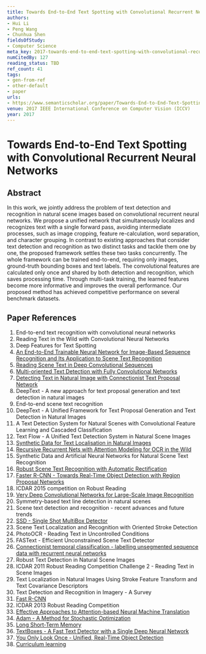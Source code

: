 ```yaml
---
title: Towards End-to-End Text Spotting with Convolutional Recurrent Neural Networks
authors:
- Hui Li
- Peng Wang
- Chunhua Shen
fieldsOfStudy:
- Computer Science
meta_key: 2017-towards-end-to-end-text-spotting-with-convolutional-recurrent-neural-networks
numCitedBy: 127
reading_status: TBD
ref_count: 41
tags:
- gen-from-ref
- other-default
- paper
urls:
- https://www.semanticscholar.org/paper/Towards-End-to-End-Text-Spotting-with-Convolutional-Li-Wang/3470684522ba013135a61fd6644a102e2f14cc7c?sort=total-citations
venue: 2017 IEEE International Conference on Computer Vision (ICCV)
year: 2017
---
```


# Towards End-to-End Text Spotting with Convolutional Recurrent Neural Networks

## Abstract

In this work, we jointly address the problem of text detection and recognition in natural scene images based on convolutional recurrent neural networks. We propose a unified network that simultaneously localizes and recognizes text with a single forward pass, avoiding intermediate processes, such as image cropping, feature re-calculation, word separation, and character grouping. In contrast to existing approaches that consider text detection and recognition as two distinct tasks and tackle them one by one, the proposed framework settles these two tasks concurrently. The whole framework can be trained end-to-end, requiring only images, ground-truth bounding boxes and text labels. The convolutional features are calculated only once and shared by both detection and recognition, which saves processing time. Through multi-task training, the learned features become more informative and improves the overall performance. Our proposed method has achieved competitive performance on several benchmark datasets.

## Paper References

1. End-to-end text recognition with convolutional neural networks
2. Reading Text in the Wild with Convolutional Neural Networks
3. Deep Features for Text Spotting
4. [An End-to-End Trainable Neural Network for Image-Based Sequence Recognition and Its Application to Scene Text Recognition](2017-an-end-to-end-trainable-neural-network-for-image-based-sequence-recognition-and-its-application-to-scene-text-recognition)
5. [Reading Scene Text in Deep Convolutional Sequences](2016-reading-scene-text-in-deep-convolutional-sequences)
6. [Multi-oriented Text Detection with Fully Convolutional Networks](2016-multi-oriented-text-detection-with-fully-convolutional-networks)
7. [Detecting Text in Natural Image with Connectionist Text Proposal Network](2016-detecting-text-in-natural-image-with-connectionist-text-proposal-network)
8. DeepText - A new approach for text proposal generation and text detection in natural images
9. End-to-end scene text recognition
10. DeepText - A Unified Framework for Text Proposal Generation and Text Detection in Natural Images
11. A Text Detection System for Natural Scenes with Convolutional Feature Learning and Cascaded Classification
12. Text Flow - A Unified Text Detection System in Natural Scene Images
13. [Synthetic Data for Text Localisation in Natural Images](2016-synthetic-data-for-text-localisation-in-natural-images)
14. [Recursive Recurrent Nets with Attention Modeling for OCR in the Wild](2016-recursive-recurrent-nets-with-attention-modeling-for-ocr-in-the-wild)
15. Synthetic Data and Artificial Neural Networks for Natural Scene Text Recognition
16. [Robust Scene Text Recognition with Automatic Rectification](2016-robust-scene-text-recognition-with-automatic-rectification)
17. [Faster R-CNN - Towards Real-Time Object Detection with Region Proposal Networks](2015-faster-r-cnn-towards-real-time-object-detection-with-region-proposal-networks)
18. ICDAR 2015 competition on Robust Reading
19. [Very Deep Convolutional Networks for Large-Scale Image Recognition](2014-vggnet.md)
20. Symmetry-based text line detection in natural scenes
21. Scene text detection and recognition - recent advances and future trends
22. [SSD - Single Shot MultiBox Detector](2016-ssd-net.md)
23. Scene Text Localization and Recognition with Oriented Stroke Detection
24. PhotoOCR - Reading Text in Uncontrolled Conditions
25. FASText - Efficient Unconstrained Scene Text Detector
26. [Connectionist temporal classification - labelling unsegmented sequence data with recurrent neural networks](2006-connectionist-temporal-classification-labelling-unsegmented-sequence-data-with-recurrent-neural-networks)
27. Robust Text Detection in Natural Scene Images
28. ICDAR 2011 Robust Reading Competition Challenge 2 - Reading Text in Scene Images
29. Text Localization in Natural Images Using Stroke Feature Transform and Text Covariance Descriptors
30. Text Detection and Recognition in Imagery - A Survey
31. [Fast R-CNN](2015-fast-r-cnn)
32. ICDAR 2013 Robust Reading Competition
33. [Effective Approaches to Attention-based Neural Machine Translation](2015-effective-approaches-to-attention-based-neural-machine-translation)
34. [Adam - A Method for Stochastic Optimization](2015-adam-a-method-for-stochastic-optimization)
35. [Long Short-Term Memory](1997-long-short-term-memory)
36. [TextBoxes - A Fast Text Detector with a Single Deep Neural Network](2017-textboxes-a-fast-text-detector-with-a-single-deep-neural-network)
37. [You Only Look Once - Unified, Real-Time Object Detection](2016-you-only-look-once-unified-real-time-object-detection)
38. [Curriculum learning](2009-curriculum-learning)
